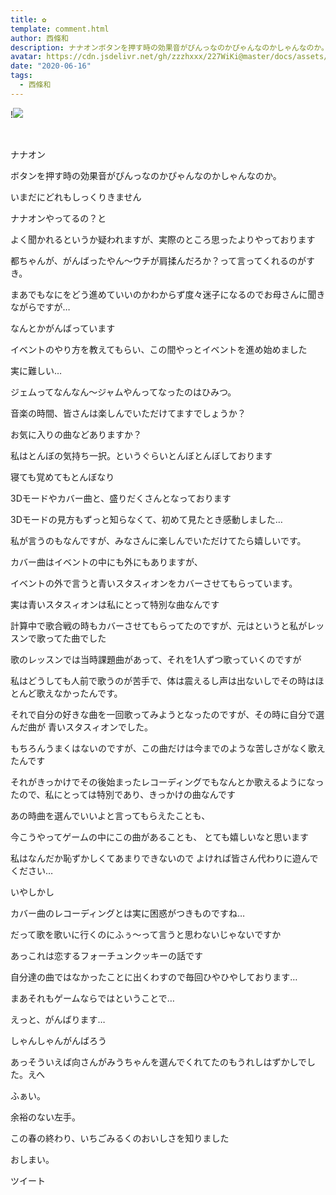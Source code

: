 ```yaml
---
title: ✿
template: comment.html
author: 西條和
description: ナナオンボタンを押す時の効果音がぴんっなのかぴゃんなのかしゃんなのか。いまだにどれもしっ...
avatar: https://cdn.jsdelivr.net/gh/zzzhxxx/227WiKi@master/docs/assets/photo/avatar/nagomi.jpg
date: "2020-06-16"
tags:
  - 西條和
---
```


!![](https://cdn.jsdelivr.net/gh/227WiKi/227WiKi-image@master/blog-image/nagomi-2020-06-16_1.jpg)



  ﻿

















ナナオン
























ボタンを押す時の効果音がぴんっなのかぴゃんなのかしゃんなのか。










いまだにどれもしっくりきません























ナナオンやってるの？と

よく聞かれるというか疑われますが、実際のところ思ったよりやっております
















都ちゃんが、がんばったやん〜ウチが肩揉んだろか？って言ってくれるのがすき。
























まあでもなにをどう進めていいのかわからず度々迷子になるのでお母さんに聞きながらですが…




なんとかがんばっています











イベントのやり方を教えてもらい、この間やっとイベントを進め始めました












実に難しい…














ジェムってなんなん〜ジャムやんってなったのはひみつ。






















音楽の時間、皆さんは楽しんでいただけてますでしょうか？










お気に入りの曲などありますか？

















私はとんぼの気持ち一択。というぐらいとんぼとんぼしております








寝ても覚めてもとんぼなり

















3Dモードやカバー曲と、盛りだくさんとなっております










3Dモードの見方もずっと知らなくて、初めて見たとき感動しました…

















私が言うのもなんですが、みなさんに楽しんでいただけてたら嬉しいです。















カバー曲はイベントの中にも外にもありますが、



イベントの外で言うと青いスタスィオンをカバーさせてもらっています。















実は青いスタスィオンは私にとって特別な曲なんです











計算中で歌合戦の時もカバーさせてもらってたのですが、元はというと私がレッスンで歌ってた曲でした












歌のレッスンでは当時課題曲があって、それを1人ずつ歌っていくのですが

私はどうしても人前で歌うのが苦手で、体は震えるし声は出ないしでその時はほとんど歌えなかったんです。










それで自分の好きな曲を一回歌ってみようとなったのですが、その時に自分で選んだ曲が
青いスタスィオンでした。











もちろんうまくはないのですが、この曲だけは今までのような苦しさがなく歌えたんです






それがきっかけでその後始まったレコーディングでもなんとか歌えるようになったので、私にとっては特別であり、きっかけの曲なんです














あの時曲を選んでいいよと言ってもらえたことも、

今こうやってゲームの中にこの曲があることも、
とても嬉しいなと思います
















私はなんだか恥ずかしくてあまりできないので
よければ皆さん代わりに遊んでください…



















いやしかし






カバー曲のレコーディングとは実に困惑がつきものですね…









だって歌を歌いに行くのにふぅ〜って言うと思わないじゃないですか





















あっこれは恋するフォーチュンクッキーの話です











自分達の曲ではなかったことに出くわすので毎回ひやひやしております…












まあそれもゲームならではということで…




えっと、がんばります…
















しゃんしゃんがんばろう

















あっそういえば向さんがみうちゃんを選んでくれてたのもうれしはずかしでした。えへ






















ふぁい。










余裕のない左手。














この春の終わり、いちごみるくのおいしさを知りました


























おしまい。


ツイート



